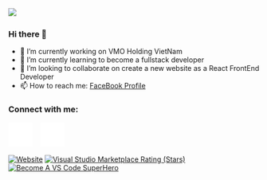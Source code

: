 <img src="https://github-readme-stats.vercel.app/api?username=haimilo&theme=algolia&show_icons=true" />

### Hi there 👋
- 🔭 I’m currently working on VMO Holding VietNam
- 🌱 I’m currently learning to become a fullstack developer
- 👯 I’m looking to collaborate on create a new website as a React FrontEnd Developer
- 📫 How to reach me: [FaceBook Profile](https://www.facebook.com/ngo.tuehai97/)

### Connect with me:

<!-- [![website](./img/linkedin-light.svg)](https://www.linkedin.com/in/hai-ngo-tue-455635204/) -->
[![website](./img/linkedin-dark.svg)](https://www.linkedin.com/in/hai-ngo-tue-455635204/)
&nbsp;&nbsp; [![website](./img/instagram-dark.svg)](https://www.instagram.com/_painiag_/)
<!-- [![website](./img/instagram-light.svg)](https://www.instagram.com/_painiag_/) -->


[![Website](https://img.shields.io/website?label=codeSTACKr.com&style=for-the-badge&url=https%3A%2F%2Fcodestackr.com)](https://codestackr.com)
[![Visual Studio Marketplace Rating (Stars)](https://img.shields.io/visual-studio-marketplace/stars/codestackr.codestackr-theme?label=codeSTACKr%20VS%20Code%20Theme&logo=visualstudiocode&logoColor=ff652f&style=for-the-badge)](https://marketplace.visualstudio.com/items?itemName=codestackr.codestackr-theme)
[![Become A VS Code SuperHero](https://img.shields.io/badge/-Become%20A%20VS%20Code%20SuperHero%20%E2%86%92-gray.svg?colorB=ff652f&style=for-the-badge)](https://vsCodeHero.com)
